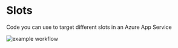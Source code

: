 # Slots
Code you can use to target different slots in an Azure App Service


![example workflow](https://github.com/sayedimac/slots/actions/workflows/dotnet.yml/badge.svg)

